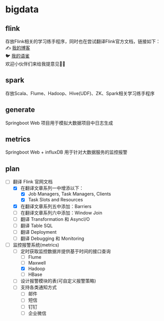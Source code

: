 # bigdata

## flink
存放Flink相关的学习练手程序，同时也在尝试翻译Flink官方文档，链接如下：<br>
✍️ [我的博客](https://liverrrr.fun/tags/flink)
<br>
🐦 [我的语雀](https://www.yuque.com/liverrrr/bigdata)
<br>
欢迎小伙伴们来给我提意见👏👏

## spark
存放Scala、Flume、Hadoop、Hive(UDF)、ZK、Spark相关学习练手程序

## generate
Springboot Web 项目用于模拟大数据项目中日志生成

## metrics
Springboot Web + influxDB 用于针对大数据服务的监控报警

## plan
- [ ] 翻译 Flink 官网文档
  - [x] 在翻译文章系列一中增添以下：
    - [x] Job Managers, Task Managers, Clients
    - [x] Task Slots and Resources
  - [x] 在翻译文章系列五中添加：Barriers
  - [ ] 在翻译文章系列六中添加：Window Join
  - [ ] 翻译 Transformation 和 AsyncI/O
  - [ ] 翻译 Table SQL
  - [ ] 翻译 Deployment
  - [ ] 翻译 Debugging 和 Monitoring
- [ ] 监控报警系统(metrics)
  - [ ] 定时获取监控数据并提供基于时间的接口查询
    - [ ] Flume
    - [ ] Maxwell
    - [x] Hadoop
    - [ ] HBase
  -[ ] 设计报警模块的表(可自定义报警策略)
  -[ ] 支持各类通知方式
    - [ ] 邮件
    - [ ] 短信
    - [ ] 钉钉
    - [ ] 企业微信